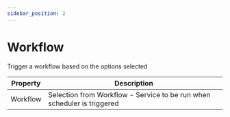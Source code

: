 ```yaml
---
sidebar_position: 2
---
```


# Workflow

Trigger a workflow based on the options selected

| Property  | Description                                                             |
| -------- | ----------------------------------------------------------------------- |
| Workflow | Selection from Workflow - Service to be run when scheduler is triggered |
